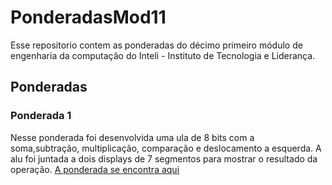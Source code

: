 # PonderadasMod11

Esse repositorio contem as ponderadas do décimo primeiro módulo de engenharia da computação do Inteli - Instituto de Tecnologia e Liderança.

## Ponderadas

### Ponderada 1

Nesse ponderada foi desenvolvida uma ula de 8 bits com a soma,subtração, multiplicação, comparação e deslocamento a esquerda. A alu foi juntada a dois displays de 7 segmentos para mostrar o resultado da operação.
[A ponderada se encontra aqui](./Ponderada1/README.md)


